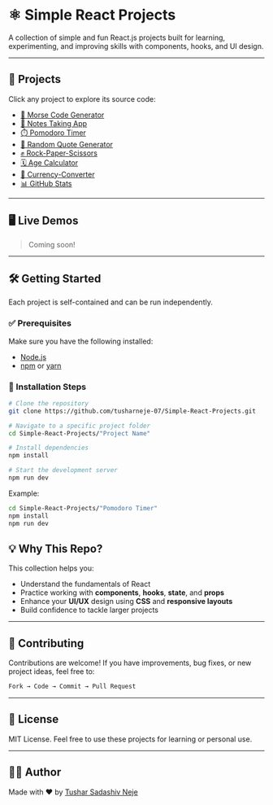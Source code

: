 
# ⚛️ Simple React Projects

A collection of simple and fun React.js projects built for learning, experimenting, and improving skills with components, hooks, and UI design.

---

## 📁 Projects

Click any project to explore its source code:

* [📳 Morse Code Generator](./Morse%20Code%20Generator/)
* [📝 Notes Taking App](./Notes%20Taking%20App/)
* [⏱️ Pomodoro Timer](./Pomodoro%20Timer/)
* [📜 Random Quote Generator](./Random%20Quote%20Generator/)
* [✊ Rock-Paper-Scissors](./Rock-Paper-Scissors/)
* [🗓️ Age Calculator](./Age%20Calculator/)
* [💱 Currency-Converter](./Currency-Converter/)
* [📊 GitHub Stats](./GitHub-Stats/)

---

## 🖥️ Live Demos

> Coming soon! 

---

## 🛠 Getting Started

Each project is self-contained and can be run independently.

### ✅ Prerequisites

Make sure you have the following installed:

* [Node.js](https://nodejs.org/)
* [npm](https://www.npmjs.com/) or [yarn](https://yarnpkg.com/)

### 🚀 Installation Steps

```bash
# Clone the repository
git clone https://github.com/tusharneje-07/Simple-React-Projects.git

# Navigate to a specific project folder
cd Simple-React-Projects/"Project Name"

# Install dependencies
npm install

# Start the development server
npm run dev
```

Example:

```bash
cd Simple-React-Projects/"Pomodoro Timer"
npm install
npm run dev
```

## 💡 Why This Repo?

This collection helps you:

* Understand the fundamentals of React
* Practice working with **components**, **hooks**, **state**, and **props**
* Enhance your **UI/UX** design using **CSS** and **responsive layouts**
* Build confidence to tackle larger projects

---

## 🤝 Contributing

Contributions are welcome! If you have improvements, bug fixes, or new project ideas, feel free to:

```bash
Fork → Code → Commit → Pull Request
```

---

## 📄 License

MIT License. Feel free to use these projects for learning or personal use.

---

## 👨‍💻 Author

Made with ❤️ by [Tushar Sadashiv Neje](https://github.com/tusharneje-07)

